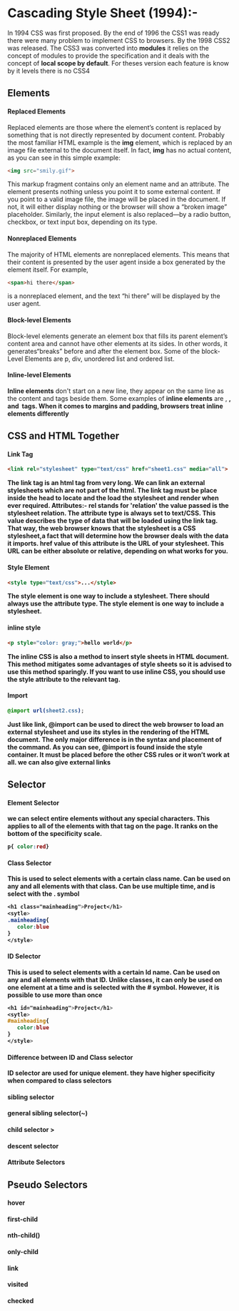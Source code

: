 # Cascading Style Sheet (1994):-

In  1994  CSS was  first proposed. By the end of  1996 the CSS1 was  ready there were many problem  to implement CSS to browsers. By the 1998 CSS2 was released. The CSS3 was  converted into **modules** it  relies on the concept of modules to provide  the specification and it  deals with   the concept of **local scope by default**. For  theses version each  feature  is  know by  it levels  there is no CSS4

## Elements

#### Replaced Elements

Replaced elements are those where the element’s content is replaced by something that is not directly represented by document content. Probably the most familiar HTML example is the **img** element, which is replaced by an image file external to the document itself. In fact, **img** has no actual content, as you can see in this simple example:

```html
<img src="smily.gif">
```

This markup fragment contains only an element name and an attribute. The element presents nothing unless you point it to some external content. If you point to a valid image file, the image will be placed in the document. If not, it will either display nothing or the browser will show a “broken image” placeholder. Similarly, the input element is also replaced—by a radio button, checkbox, or text input box, depending on its type.

#### Nonreplaced Elements

The majority of HTML elements are nonreplaced elements. This means that their content is presented by the user agent inside a box generated by the element itself. For example, 

```html
<span>hi there</span>
```

 is a nonreplaced element, and the text “hi there” will be displayed by the user agent.

#### Block-level Elements

Block-level elements generate an element box that fills its parent element’s content area and cannot have other elements at its sides. In other words, it generates“breaks” before and after the element box. Some of the  block-Level Elements are  p, div,  unordered list and  ordered list.

#### Inline-level Elements

**Inline elements** don't start on a new line, they appear on the same line as the content and tags beside them. Some examples of **inline elements** are <span> , <strong>, and <img> tags. When it comes to margins and padding, browsers treat **inline elements** differently

## CSS and HTML Together

#### Link Tag

```html
<link rel="stylesheet" type="text/css" href="sheet1.css" media="all">
```

The  link tag is an  html tag from very long. We can link an external stylesheets which are not part of the  html. The link tag  must be place  inside the head to locate and the load the stylesheet  and render when ever required. **Attributes**:-  **rel** stands for 'relation' the value passed is the stylesheet relation. The attribute **type** is always set to text/CSS. This value describes the type of data that will be loaded using the link tag. That way, the web browser knows that the stylesheet is a CSS stylesheet,a fact that will determine how the browser deals with the data it imports. **href**  value of this attribute is the URL of your stylesheet. This URL can be either absolute or relative, depending on what works for you. 

#### Style  Element

```html
<style type="text/css">...</style>
```

The style element is one way to include a stylesheet. There should  always  use the attribute type. The style element is one way to include a stylesheet.

#### inline style

```html
<p style="color: gray;">hello world</p>
```

The inline CSS is also a method to insert style sheets in HTML document. This method mitigates some advantages of style sheets so it is advised to use this method sparingly. If you want to use inline CSS, you should use the style attribute to the relevant tag.

#### Import

```css
@import url(sheet2.css);
```

Just like link, @import can be used to direct the web browser to load an external stylesheet and use its styles in the rendering of the HTML document. The only major difference is in the syntax and placement of the command. As you can see, @import is found inside the style container. It must be placed before the other CSS rules or it
won’t work at all. we can also give external links

## Selector

#### Element Selector

we can select entire elements without any special characters. This applies to all  of the elements with that tag on the page. It  ranks on the  bottom of the specificity scale.

```css
p{ color:red}
```

#### Class Selector

This is used to select elements with a certain class name. Can be used on any and all elements with that class. Can be use multiple time, and is select with the  . symbol

```css
<h1 class="mainheading">Project</h1>
<sytle> 
.mainheading{
   color:blue
}
</style>
```

#### ID Selector

This is used to select elements with a certain Id name. Can be used on any and all elements with that ID. Unlike classes, it can only be used on one element at a time and is selected with the #  symbol. However, it is possible to use more than once

```css
<h1 id="mainheading">Project</h1>
<sytle> 
#mainheading{
   color:blue
}
</style>
```

#### Difference between ID and Class selector

ID selector are used  for unique  element. they have higher specificity  when compared to  class selectors

#### sibling selector

#### general sibling selector(~)

#### child selector >

#### descent selector 

#### Attribute Selectors  

 

##  Pseudo Selectors

#### hover

#### first-child

#### nth-child()

#### only-child

#### link

#### visited

#### checked





